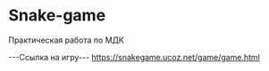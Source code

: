 # Snake-game
Практическая работа по МДК

---Ссылка на игру---
https://snakegame.ucoz.net/game/game.html
